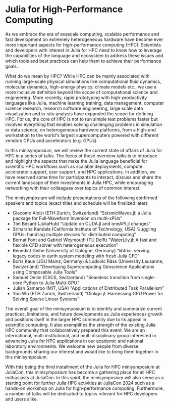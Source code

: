 # Julia for High-Performance Computing

As we embrace the era of exascale computing, scalable performance and fast development on extremely heterogeneous hardware have become ever more important aspects for high-performance computing (HPC). Scientists and developers with interest in Julia for HPC need to know how to leverage the capabilities of the language and ecosystem to address these issues and which tools and best practices can help them to achieve their performance goals.

What do we mean by HPC? While HPC can be mainly associated with running large-scale physical simulations like computational fluid dynamics, molecular dynamics, high-energy physics, climate models etc., we use a more inclusive definition beyond the scope of computational science and engineering. More recently, rapid prototyping with high-productivity languages like Julia, machine learning training, data management, computer science research, research software engineering, large scale data visualization and in-situ analysis have expanded the scope for defining HPC. For us, the core of HPC is not to run simple test problems faster but involves everything that enables solving challenging problems in simulation or data science, on heterogeneous hardware platforms, from a high-end workstation to the world's largest supercomputers powered with different vendors CPUs and accelerators (e.g. GPUs).

In this minisymposium, we will review the current state of affairs of Julia for HPC in a series of talks. The focus of these overview talks is to introduce and highlight the aspects that make the Julia language beneficial for scientific HPC workflows such as scalable deployments, compute accelerator support, user support, and HPC applications. In addition, we have reserved some time for participants to interact, discuss and share the current landscape of their investments in Julia HPC, while encouraging networking with their colleagues over topics of common interest.

The minisymposium will include presentations of the following confirmed speakers and topics (exact titles and schedule will be finalized later):

- Giacomo Aloisi (ETH Zurich, Switzerland) “SeismicWaves.jl: a Julia package for Full-Waveform Inversion on multi-xPUs”
- Tim Besard (JuliaHub) “Update on CUDA.jl and oneAPI.jl changes”
- Sriharsha Kandala (California Institute of Technology, USA) “Juggling GPUs: handling multiple devices for distributed computing”
- Bernat Font and Gabriel Weymouth (TU Delft) “WaterLily.jl: A fast and flexible CFD solver with heterogeneous execution”
- Benedict Geihe (University of Cologne, Germany) “libtrixi: serving legacy codes in earth system modeling with fresh Julia CFD”
- Boris Kaus (JGU Mainz, Germany) & Ludovic Räss (University Lausanne, Switzerland) "Developing Supercomputing Geoscience Applications using Composable Julia Tools"
- Samuel Omlin (CSCS, Switzerland) "Seamless transition from single-core Python to Julia Multi-GPU"
- Julian Samaroo (MIT, USA) "Applications of Distributed Task Parallelism"
- You Wu (ETH Zurich, Switzerland) "Ginkgo.jl: Harnessing GPU Power for Solving Sparse Linear Systems"

The overall goal of the minisymposium is to identify and summarize current practices, limitations, and future developments as Julia experiences growth and positions itself in the larger HPC community due to its appeal in scientific computing. It also exemplifies the strength of the existing Julia HPC community that collaboratively prepared this event. We are an international, multi institutional, and multi disciplinary group interested in advancing Julia for HPC applications in our academic and national laboratory environments. We welcome new people from diverse backgrounds sharing our interest and would like to bring them together in this minisymposium.

With this being the third installment of the Julia for HPC miniysmposium at JuliaCon, this minisymposium has become a gathering place for all HPC enthusiasts at JuliaCon. In this spirit, the minisymposium will also serve as a starting point for further Julia HPC activities at JuliaCon 2024 such as a hands-on workshop on Julia for high-performance computing. Furthermore, a number of talks will be dedicated to topics relevant for HPC developers and users alike.
